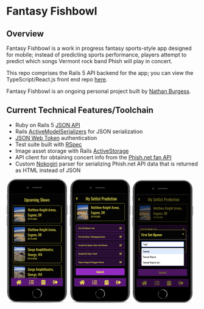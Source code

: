# Fantasy Fishbowl

## Overview

Fantasy Fishbowl is a work in progress fantasy sports-style app designed for mobile; instead of predicting sports performance, players attempt to predict which songs Vermont rock band Phish will play in concert.

This repo comprises the Rails 5 API backend for the app; you can view the TypeScript/React.js front end repo [here](https://github.com/NB28VT/fantasy-fishbowl-typescript-client).

Fantasy Fishbowl is an ongoing personal project built by [Nathan Burgess](https://nb28vt.github.io/).

## Current Technical Features/Toolchain

* Ruby on Rails 5 [JSON API](https://guides.rubyonrails.org/api_app.html)
* Rails [ActiveModelSerializers](https://www.rubydoc.info/gems/active_model_serializers) for JSON serialization
* [JSON Web Token](https://jwt.io/introduction/) authentication
* Test suite built with [RSpec](https://rspec.info/)
* Image asset storage with Rails [ActiveStorage](https://edgeguides.rubyonrails.org/active_storage_overview.html)
* API client for obtaining concert info from the [Phish.net fan API](https://phishnet.api-docs.io/v3/the-phish-net-api/welcome)
* Custom [Nokogiri](https://nokogiri.org/) parser for serializing Phish.net API data that is returned as HTML instead of JSON

<p float="left">
<img src="lib/screenshots/ffupcoming600.png" width="32%;">
  <img src="lib/screenshots/ffpredictionfilled600.png" width="32%;">
  <img src="lib/screenshots/ffsongselect600.png" width="32%;">
</p>
